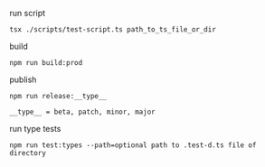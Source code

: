 
run script

```
tsx ./scripts/test-script.ts path_to_ts_file_or_dir
```

build

```
npm run build:prod
```

publish

```
npm run release:__type__

__type__ = beta, patch, minor, major
```

run type tests

```
npm run test:types --path=optional path to .test-d.ts file of directory
```